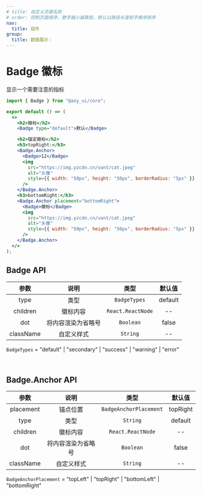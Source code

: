 ```yaml
---
# title: 自定义页面名称
# order: 控制页面顺序，数字越小越靠前，默认以路径长度和字典序排序
nav:
  title: 组件
group:
  title: 数据展示：
---
```


# Badge 徽标

显示一个需要注意的指标

```jsx
import { Badge } from "@any_ui/core";

export default () => (
  <>
    <h2>徽标</h2>
    <Badge type="default">默认</Badge>

    <h2>锚定徽标</h2>
    <h3>topRight:</h3>
    <Badge.Anchor>
      <Badge>12</Badge>
      <img
        src="https://img.yzcdn.cn/vant/cat.jpeg"
        alt="头像"
        style={{ width: "50px", height: "50px", borderRadius: "5px" }}
      />
    </Badge.Anchor>
    <h3>bottomRight:</h3>
    <Badge.Anchor placement="bottomRight">
      <Badge>徽标</Badge>
      <img
        src="https://img.yzcdn.cn/vant/cat.jpeg"
        alt="头像"
        style={{ width: "50px", height: "50px", borderRadius: "5px" }}
      />
    </Badge.Anchor>
  </>
);
```

## Badge API

|   参数    |        说明        |       类型        | 默认值  |
| :-------: | :----------------: | :---------------: | :-----: |
|   type    |        类型        |   `BadgeTypes`    | default |
| children  |      徽标内容      | `React.ReactNode` |   --    |
|    dot    | 将内容渲染为省略号 |     `Boolean`     |  false  |
| className |     自定义样式     |     `String`      |   --    |

`BadgeTypes` = "default" | "secondary" | "success" | "warning" | "error"

<br/>

## Badge.Anchor API

|   参数    |        说明        |          类型          |  默认值  |
| :-------: | :----------------: | :--------------------: | :------: |
| placement |      锚点位置      | `BadgeAnchorPlacement` | topRight |
|   type    |        类型        |        `String`        | default  |
| children  |      徽标内容      |   `React.ReactNode`    |    --    |
|    dot    | 将内容渲染为省略号 |       `Boolean`        |  false   |
| className |     自定义样式     |        `String`        |    --    |

`BadgeAnchorPlacement` = "topLeft" | "topRight" | "bottomLeft" | "bottomRight"

<br/>
